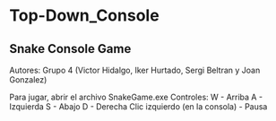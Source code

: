 # Top-Down_Console
Snake Console Game
---------------------
Autores: Grupo 4 (Victor Hidalgo, Iker Hurtado, Sergi Beltran y Joan Gonzalez)

Para jugar, abrir el archivo SnakeGame.exe
Controles:
	W - Arriba
	A - Izquierda
	S - Abajo
	D - Derecha
	Clic izquierdo (en la consola) - Pausa

